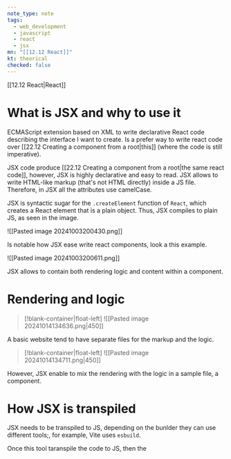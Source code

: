 ```yaml
---
note_type: note
tags:
  - web_development
  - javascript
  - react
  - jsx
mn: "[[12.12 React]]"
kt: theorical
checked: false
---
```

[[12.12 React|React]]

# What is JSX and why to use it 
ECMAScript extension based on XML to write declarative React code describing the interface I want to create. Is a prefer way to write react code over [[22.12 Creating a component from a root|this]] (where the code is still imperative). 

JSX code produce [[22.12 Creating a component from a root|the same react code]], however, JSX is highly declarative and easy to read. JSX allows to write HTML-like markup (that's not HTML directly) inside a JS file. Therefore, in JSX all the attributes use camelCase. 

JSX is syntactic sugar for the `.createElement` function of `React`, which creates a React element that is a plain object. Thus, JSX compiles to plain JS, as seen in the image. 

![[Pasted image 20241003200430.png]]

Is notable how JSX ease write react components, look a this example.

![[Pasted image 20241003200611.png]]

JSX allows to contain both rendering logic and content within a component. 

# Rendering and logic
>[!blank-container|float-left]
>![[Pasted image 20241014134636.png|450]]

A basic website tend to have separate files for the markup and the logic. 






>[!blank-container|float-left]
>![[Pasted image 20241014134711.png|450]]

However, JSX enable to mix the rendering with the logic in a sample file, a component. 








# How JSX is transpiled
JSX needs to be transpiled to JS, depending on the bunlder they can use different tools;, for example, Vite uses `esbuild`.

Once this tool taranspile the code to JS, then the 